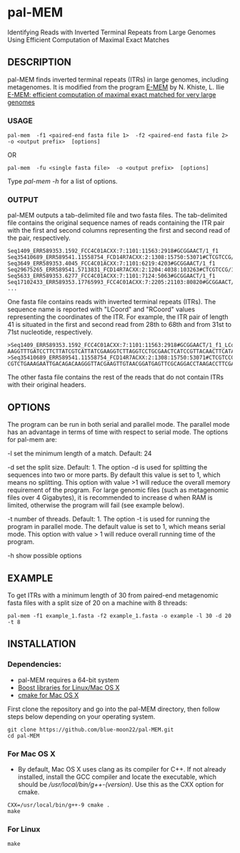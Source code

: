 # pal-MEM
Identifying Reads with Inverted Terminal Repeats from Large Genomes Using Efficient Computation of Maximal Exact Matches

## DESCRIPTION

pal-MEM finds inverted terminal repeats (ITRs) in large genomes, including metagenomes. It is modified from the program [E-MEM](https://github.com/lucian-ilie/E-MEM) by N. Khiste, L. Ilie [E-MEM: efficient computation of maximal exact matched for very large genomes](http://bioinformatics.oxfordjournals.org/content/31/4/509.short)

### USAGE
```
pal-mem  -f1 <paired-end fasta file 1>  -f2 <paired-end fasta file 2>  -o <output prefix>  [options]
```
OR
```
pal-mem  -fu <single fasta file>  -o <output prefix>  [options]
```

Type *pal-mem -h* for a list of options.

### OUTPUT

pal-MEM outputs a tab-delimited file and two fasta files. The tab-delimited file contains the original sequence names of reads containing the ITR pair with the first and second columns representing the first and second read of the pair, respectively.

    Seq1409_ERR589353.1592_FCC4C01ACXX:7:1101:11563:2918#GCGGAACT/1_f1	Seq35410689_ERR589541.11558754_FCD14R7ACXX:2:1308:15750:53071#CTCGTCCG/1_f1
    Seq3649_ERR589353.4045_FCC4C01ACXX:7:1101:6219:4203#GCGGAACT/1_f1	Seq29675265_ERR589541.5713831_FCD14R7ACXX:2:1204:4038:103263#CTCGTCCG/1_f1
    Seq5633_ERR589353.6277_FCC4C01ACXX:7:1101:7124:5063#GCGGAACT/1_f1	Seq17102433_ERR589353.17765993_FCC4C01ACXX:7:2205:21103:80820#GCGGAACT/1_f1
    ...

One fasta file contains reads with inverted terminal repeats (ITRs). The sequence name is reported with "LCoord" and "RCoord" values representing the coordinates of the ITR. For example, the ITR pair of length 41 is situated in the first and second read from 28th to 68th and from 31st to 71st nucleotide, respectively.

    >Seq1409_ERR589353.1592_FCC4C01ACXX:7:1101:11563:2918#GCGGAACT/1_f1_LCoord_28_RCoord_68
    AAGGTTTGATCCTTCTTATCGTCATTATCGAAGGTCTTAGGTCCTGCGAACTCATCCGTTACAACTTCATAGCCCTTGTCTGTCAATTCTTTCAGACGGG
    >Seq35410689_ERR589541.11558754_FCD14R7ACXX:2:1308:15750:53071#CTCGTCCG/1_f1_LCoord_31_RCoord_71
    CGTCTGAAAGAATTGACAGACAAGGGTTACGAAGTTGTAACGGATGAGTTCGCAGGACCTAAGACCTTCGACAATGATGATAAGAAGGATCAAACCTTCA

The other fasta file contains the rest of the reads that do not contain ITRs with their original headers.

## OPTIONS

The program can be run in both serial and parallel mode. The parallel mode has an advantage in terms of time with respect to serial mode. The options for pal-mem are:

-l set the minimum length of a match. Default: 24

-d set the split size. Default: 1. The option -d is used for splitting the sequences into two or more parts. By default this value is set to 1, which means no splitting. This option with value >1 will reduce the overall memory requirement of the program. For large genomic files (such as metagenomic files over 4 Gigabytes), it is recommended to increase d when RAM is limited, otherwise the program will fail (see example below).

-t number of threads. Default: 1. The option -t is used for running the program in parallel mode. The default value is set to 1, which means serial mode. This option with value > 1 will reduce overall running time of the program.

-h show possible options

## EXAMPLE
To get ITRs with a minimum length of 30 from paired-end metagenomic fasta files with a split size of 20 on a machine with 8 threads:
```
pal-mem -f1 example_1.fasta -f2 example_1.fasta -o example -l 30 -d 20 -t 8
```

## INSTALLATION

### Dependencies:
- pal-MEM requires a 64-bit system
- [Boost libraries for Linux/Mac OS X](https://www.boost.org/)
- [cmake for Mac OS X](https://cmake.org/download/)

First clone the repository and go into the pal-MEM directory, then follow steps below depending on your operating system.
```
git clone https://github.com/blue-moon22/pal-MEM.git
cd pal-MEM
```

### For Mac OS X
- By default, Mac OS X uses clang as its compiler for C++. If not already installed, install the GCC compiler and locate the executable, which should be */usr/local/bin/g++-(version)*. Use this as the CXX option for cmake.
```
CXX=/usr/local/bin/g++-9 cmake .
make
```

### For Linux
```
make
```
